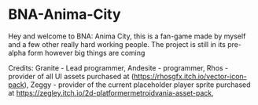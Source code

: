 # BNA-Anima-City


Hey and welcome to BNA: Anima City, this is a fan-game made by myself and a few other really hard working people. 
The project is still in its pre-alpha form however big things are coming




Credits:
Granite - Lead programmer,
Andesite - programmer,
Rhos - provider of all UI assets purchased at (https://rhosgfx.itch.io/vector-icon-pack),
Zeggy - provider of the current placeholder player sprite purchased at https://zegley.itch.io/2d-platformermetroidvania-asset-pack,
